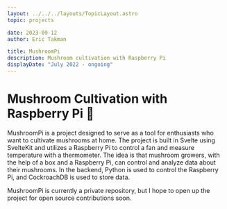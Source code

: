 ```yaml
---
layout: ../../../layouts/TopicLayout.astro
topic: projects

date: 2023-09-12
author: Eric Takman

title: MushroomPi
description: Mushroom cultivation with Raspberry Pi
displayDate: "July 2022 - ongoing"
---
```


# Mushroom Cultivation with Raspberry Pi 🍄

MushroomPi is a project designed to serve as a tool for enthusiasts who want to cultivate mushrooms at home. The project is built in Svelte using SvelteKit and utilizes a Raspberry Pi to control a fan and measure temperature with a thermometer. The idea is that mushroom growers, with the help of a box and a Raspberry Pi, can control and analyze data about their mushrooms. In the backend, Python is used to control the Raspberry Pi, and CockroachDB is used to store data.

MushroomPi is currently a private repository, but I hope to open up the project for open source contributions soon.
